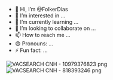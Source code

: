 - 👋 Hi, I’m @FolkerDias
- 👀 I’m interested in ...
- 🌱 I’m currently learning ...
- 💞️ I’m looking to collaborate on ...
- 📫 How to reach me ...
- 😄 Pronouns: ...
- ⚡ Fun fact: ...

<!---
FolkerDias/FolkerDias is a ✨ special ✨ repository because its `README.md` (this file) appears on your GitHub profile.
You can click the Preview link to take a look at your changes.
--->
![VACSEARCH CNH - 10979376823 png](https://github.com/user-attachments/assets/6780529c-d07b-4df9-9edf-11eccc873684)
![VACSEARCH CNH - 818393246 png](https://github.com/user-attachments/assets/7ea13f07-a110-4b27-b0ec-c0b41117af4b)
